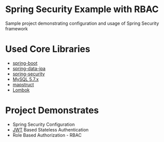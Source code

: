 # Spring Security Example with RBAC

Sample project demonstrating configuration and usage of Spring Security framework

# Used Core Libraries

- [spring-boot](https://spring.io/projects/spring-boot)
- [spring-data-jpa](https://spring.io/projects/spring-data-jpa)
- [spring-security](https://spring.io/projects/spring-security)
- [MySQL 5.7.x](https://dev.mysql.com/downloads/mysql/5.7.html)
- [mapstruct](https://mapstruct.org)
- [Lombok](https://projectlombok.org)

# Project Demonstrates

- Spring Security Configuration
- [JWT](https://jwt.io) Based Stateless Authentication
- Role Based Authorization - RBAC

